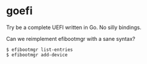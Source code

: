 goefi
=====

Try be a complete UEFI written in Go. No silly bindings.


Can we reimplement efibootmgr with a sane syntax?

```
$ efibootmgr list-entries
$ efibootmgr add-device
```
